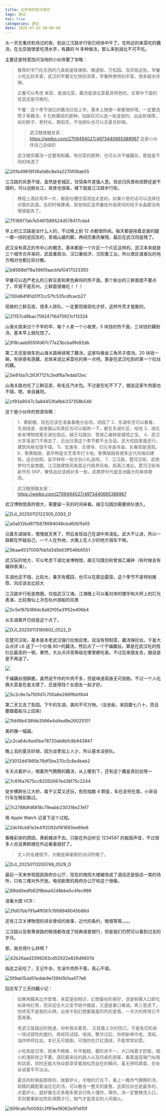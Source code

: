 ```yaml
---
title: 记年初的武汉游记
tags: 游记
toc: true
categories: 游记
date: 2025-07-02 00:00:00
---
```


头一天在重庆机场过的夜，到达江汉路步行街已经快中午了。在附近的来菜吃的藕汤，在北京就很爱吃清水亭，有藕的 N 多种做法，那么来到湖北不可不吃。

主要还是特意找问当地的小伙伴要了攻略：

> 推荐的专门吃东西的几条街是玫瑰街、粮道街、万松园、吉庆街这些。早餐小吃比较丰富，武汉的早餐文化特别浓厚，早餐种类特别丰富，很多碳水炸弹。
>
> 正餐可以考虑 来菜，是湖北菜，藕汤是湖北菜最具特色的。文章中下面的信息还是可靠的。
>
> 午餐：这个季节湖北的藕汤已经上市，基本上随便一家都很好喝，一定要选筒子骨藕汤，9 孔粉藕炖的那种。怕踩坑可以选一些连锁的，出品有保障，如刘胖子、老村长、艳阳天，不怕排队也可以去夏氏砂锅。
>
> > 武汉魅族魅友家：https://weibo.com/2709494027/4973440665388967 这是小伙伴自己总结的
>
> 武汉推崇藕汤一定要用粉藕，有炒菜的那种，也可以点干煸藕丝，那就是不同的味道了

<!--more-->

![201b49619f36a1d8c8e0a2270f06ab55](https://raw.githubusercontent.com/cloudsmithy/picgo-imh/master/201b49619f36a1d8c8e0a2270f06ab55.jpg)

江汉路的风景不错，虽然是老城区，住宿条件差强人意。但总归风景和视野还是不错的，可以远眺长江，夜景也很美，楼下就是江汉路步行街。

> 携程上酒店骂声一片，都是吐槽住宿添加太差的。如果介意的话可以选择住对面的武昌。去的时候爆满，其他地区送早餐给升级房间的桔子水晶都没有增值服务了。

![7516977ab7e5461589524d578417cda4](https://raw.githubusercontent.com/cloudsmithy/picgo-imh/master/7516977ab7e5461589524d578417cda4.jpg)

早上的江汉路是没什么人的，不过晚上到 12 点都很热闹。每天都是拖着走废的腿一瘸一拐的走回去的，青城山崴的脚，再经历重庆摧残，最后在武汉彻底残了。

武汉没有真正的市中心的概念，基本都是一个片区一个片区这样的。武汉本来就是三个城市合并来的，武昌重政治、汉口重经济、汉阳重工业。所以景区或者玩的地方相对也都比较分散。

![b8568bf78a3965faacbfa10417023350](https://raw.githubusercontent.com/cloudsmithy/picgo-imh/master/b8568bf78a3965faacbfa10417023350.jpg)

早餐可以选严老幺的三鲜豆皮和黑色麻将的热干面。那个新出的三鲜面就不要点了，毕竟不是苏州，三鲜面很难吃！！！

![130d84f81d31f7cc57fc535cdfcecb27](https://raw.githubusercontent.com/cloudsmithy/picgo-imh/master/130d84f81d31f7cc57fc535cdfcecb27.jpg)

现做的三鲜豆皮，很多人排队，一定要现做现吃才好，这样外壳才是脆的。

![21157cd9bac75924716d70921cf13324](https://raw.githubusercontent.com/cloudsmithy/picgo-imh/master/21157cd9bac75924716d70921cf13324.jpg)

山海关路来过个不早的早，每个人拿一个小板凳，5 块钱的热干面，三块钱的藕粉汤，基本早上就吃饱了。

![918caab9550fd67c77a23bcba9fe92db](https://raw.githubusercontent.com/cloudsmithy/picgo-imh/master/918caab9550fd67c77a23bcba9fe92db.jpg)

第二天还是骑车到山海关路继续喝了藕汤，这家叫做金三角吊子煨汤。20 块钱一碗，有排骨有莲藕，总体来说比来菜吃的爽一点吧。算是在武汉吃到的第一个拉丝的藕。

![0e81da7c263f7121c2edf8a7edab12ec](https://raw.githubusercontent.com/cloudsmithy/picgo-imh/master/0e81da7c263f7121c2edf8a7edab12ec.jpg)

山海关路也吃了三鲜豆皮，和毛氏汽水包。不过是在吃不下了，据说这家牛肉面也不错。嗯，来自襄阳。

![cf93a9047c3a84453fa6bb337358b546](https://raw.githubusercontent.com/cloudsmithy/picgo-imh/master/cf93a9047c3a84453fa6bb337358b546.jpg)

这个是小伙伴的旅游攻略：

> 1、黄鹤楼，现在应该在准备春晚分会场，闭园了
> 2、东湖有空可以看看，东湖绿道、或者磨山风景区也可以锻炼一下，都在东湖片区，哈哈
> 3、湖北省省博物馆离东湖也很近。越王勾践剑、曾侯乙编钟是镇馆之宝。
> 4、武汉大学凌波门不用去了，日出日落这个季节都不太合适。武大校园里面还行，建筑风格也很不错。
> 5、宝通寺、古德寺、归元寺是寺庙，长春观是道观。
> 6、黎黄陂路、昙华林是文艺青年打卡地。黎黄陂路有很多近代风格的建筑，适合拍照。昙华林有一些文创小礼品吧。
> 7、江汉路、楚河汉街、武商梦时代是商圈。江汉路建筑风格是近代租界风格，距离江滩近。楚河汉街有新开的 SKP，奢侈品应该相对多一些。武商梦时代是亚洲最大的单体商场。

> 武汉魅族魅友家：https://weibo.com/2709494027/4973440665388967

武汉博物馆真的很大，需要留一天的时间来看。越王勾践剑需要排队很久。

![DJI_20250112122305_0393_D](https://raw.githubusercontent.com/cloudsmithy/picgo-imh/master/DJI_20250112122305_0393_D.JPG)

![a0a512bd9715878984048cbd60b1fa55](https://raw.githubusercontent.com/cloudsmithy/picgo-imh/master/a0a512bd9715878984048cbd60b1fa55.jpg)

沿着东湖骑车，慢慢就天黑了，然后发现自己在湖中央凌乱。武大不让进，所以一路都在怀疑自己，一个人在外地，大晚上在人少的地方骑车干嘛。

![9baa45370097bb1d3d5b63ff546b6551](https://raw.githubusercontent.com/cloudsmithy/picgo-imh/master/9baa45370097bb1d3d5b63ff546b6551.jpg)

武汉玩的地方，可以考虑下湖北省博物馆，越王勾践剑和曾侯乙编钟（有时候会有编钟表演）。

东湖也还不错，比较大，春天有樱园，也可以在那边露营。这个季节不是特别推荐，风应该会比较大

江汉路步行街是商圈，仅临武汉江滩。江滩晚上可以看对岸的楼宇和大桥上的灯光表演，比较类似上次在杭州游船的风景

![5c5e187b188dc8a92f05a31f52e406b4](https://raw.githubusercontent.com/cloudsmithy/picgo-imh/master/5c5e187b188dc8a92f05a31f52e406b4.jpg)

从东湖离开已经是这个点了。

![DJI_20250113180602_0522_D](https://raw.githubusercontent.com/cloudsmithy/picgo-imh/master/DJI_20250113180602_0522_D.JPG)

在楚河汉街，基本是本老武汉强行拉倒店里。说没有预制菜，藕汤保拉丝。于是大众点评 L6 送了一个价值 60+的藕汤，然后点了一个干煸藕丝。算是在武汉吃的性价比最高的一顿。果然，大众点评高等级在哪里都吃香。不过后来朋友去，据说是是不再送了。

![](https://raw.githubusercontent.com/cloudsmithy/picgo-imh/master/6fe23d79915042942958b4151d46c151.jpg)

干煸藕丝很酥脆，虽然说干炸的牛肉不多，但是味道简直无可挑剔。不过一个人吃俩大菜是在是太撑了，还是得找个女朋友一起才好。

![5c2c9e7a750fd7c700a8e266ffbbf9d4](https://raw.githubusercontent.com/cloudsmithy/picgo-imh/master/5c2c9e7a750fd7c700a8e266ffbbf9d4.jpg)

第二天又去了梨园。下午的东湖，美的不可方物。（没坐船，来回要七八十，而且要跟着船马上回来）

![1fd49b438fdb3566e4d4ed8e26025101](https://raw.githubusercontent.com/cloudsmithy/picgo-imh/master/1fd49b438fdb3566e4d4ed8e26025101.jpg)

美的像一幅画。

![c2ca64c6ed0be78720ab8bfc8b943847](https://raw.githubusercontent.com/cloudsmithy/picgo-imh/master/c2ca64c6ed0be78720ab8bfc8b943847.jpg)

晚上去的夏氏砂锅，因为谈季加上人少，所以基本没排队。

![f3012d41985b79df5be270c5c8e4beb2](https://raw.githubusercontent.com/cloudsmithy/picgo-imh/master/f3012d41985b79df5be270c5c8e4beb2.jpg)

冬天点着炉火，喝着热气腾腾的藕汤，从上暖到下，还有这个藕是真拉丝呀～

![7c816a7675cc82050067ed38f75c2244](https://raw.githubusercontent.com/cloudsmithy/picgo-imh/master/7c816a7675cc82050067ed38f75c2244.jpg)

徒步横跨长江大桥，属于又菜又还玩，危险指数 4 颗星，车在走桥在晃，小哥自行车在眼前飘过。

![7c2788dfd6818c79eabb230318e27ef7](https://raw.githubusercontent.com/cloudsmithy/picgo-imh/master/7c2788dfd6818c79eabb230318e27ef7.jpg)

用 Apple Watch 记录下这个过程。

![2dcf4cb81e2e41f2092d161693ee66e6](https://raw.githubusercontent.com/cloudsmithy/picgo-imh/master/2dcf4cb81e2e41f2092d161693ee66e6.jpg)

春晚彩排的原因，黄鹤楼进不去。只能在外边听见 1234567 的敲鼓声音，不过很多人也说黄鹤楼在外边看看就好了。

> 文人的名楼情节，大概是拜崔颢的诗词所赐了。

![DJI_20250113200746_0529_D](https://raw.githubusercontent.com/cloudsmithy/picgo-imh/master/DJI_20250113200746_0529_D.JPG)

最后一天来参观国民政府办公厅，现在的南阳大楼被改成了酒店还是饭店一类的场所，只有三楼对外开放。电视剧里的政府办公厅和这个很像。

![89dd0edfb62f8bba4248bbe5c4fec999](https://raw.githubusercontent.com/cloudsmithy/picgo-imh/master/89dd0edfb62f8bba4248bbe5c4fec999.jpg)

请看大图 VCR：

![2fd07bb791a4ff087c1958946045b86d](https://raw.githubusercontent.com/cloudsmithy/picgo-imh/master/2fd07bb791a4ff087c1958946045b86d.jpg)

还有江汉关博物馆的讲诉曾经的故事，近代的条约，租借等等。。。。

江汉路以及黎黄坡路的租借都改成了经典或者银行，但是我们仍然可以看到过去的岁月。

那，南京得什么样啊？

![42b26aad3399283cd52922e826d9607d](https://raw.githubusercontent.com/cloudsmithy/picgo-imh/master/42b26aad3399283cd52922e826d9607d.jpg)

临走之前吃了，王记牛杂，生滚牛肉热干面，真心不错。

![5f9ab15dd51edde9e139fd1b1ea077e6](https://raw.githubusercontent.com/cloudsmithy/picgo-imh/master/5f9ab15dd51edde9e139fd1b1ea077e6.jpg)

回去写了三天四藕小记：

> 如果用藕来比作爱情，来菜是初相识，幻想最初的美好，该是粉糯入口即化如亲吻红唇，而非迎合大众变节故作搔首，又道是重口难调。再三思虑下，你终究不是我的头牌。出来乍到幻想要轰轰烈烈的爱情，一次次的修改已不愿再等。
>
> 老武汉是路边的艳遇，你听我诉着苦， 又抚着上次的伤口，于是急切的来一场试探性的邀约，再经历试探，喧闹，繁华过后，你把新唤作老。清炖，油炸样样拉丝。本已无可挑剔，可惜你在灯红酒绿，不能常常如愿。
>
> 小吃街是日常，简单不精致，朴华粗糙，藕形状不一，大口啃着才舒服，细小的渣碎弃之不要。调侃着来往的路人以及同桌的游客，看着提高嗓门吆喝的店家。同时还能大快朵颐享受着放松而自在的瞬间，虽无钟鸣鼎食，处处诉说着平平淡淡。
>
> 夏氏的砂锅是醇厚的，就着炉火，半暗的灯光下，乘上一晚热气腾腾的汤，软糯的藕配着油花花的汤，可以散去一整天的疲惫，这家拉丝也是最多的，点着炉火，就好像无论多晚多累总归有人懂你，等你。汤一定要微烫入口，否则要重新加热到沸腾才行，锅气才是真实的人间烟火。

![609cab7b0092c2f91ee18062e5f1d10f](https://raw.githubusercontent.com/cloudsmithy/picgo-imh/master/609cab7b0092c2f91ee18062e5f1d10f.jpg)
